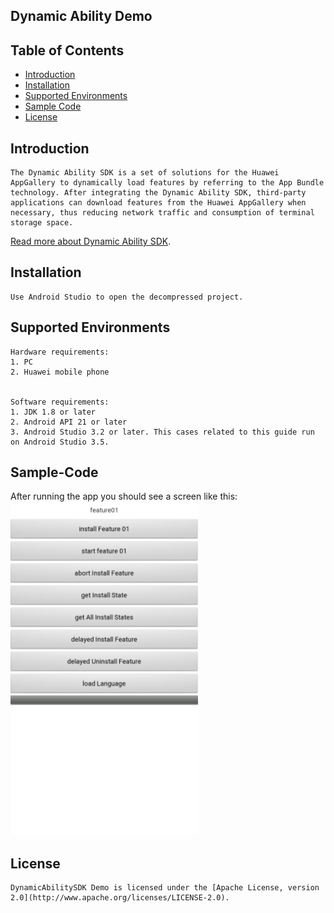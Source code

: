 ## Dynamic Ability Demo


## Table of Contents

* [Introduction](#introduction)
* [Installation](#installation)
* [Supported Environments](#supported-environments)
* [Sample Code](#Sample-Code)
* [License](#license)


## Introduction
    The Dynamic Ability SDK is a set of solutions for the Huawei AppGallery to dynamically load features by referring to the App Bundle technology. After integrating the Dynamic Ability SDK, third-party applications can download features from the Huawei AppGallery when necessary, thus reducing network traffic and consumption of terminal storage space.
[Read more about Dynamic Ability SDK](https://developer.huawei.com/consumer/cn/doc/development/AppGallery-connect-Guides/agc-featuredelivery-introduction).

## Installation
    Use Android Studio to open the decompressed project.


## Supported Environments
    Hardware requirements:
    1. PC
    2. Huawei mobile phone


    Software requirements:
    1. JDK 1.8 or later
    2. Android API 21 or later
    3. Android Studio 3.2 or later. This cases related to this guide run on Android Studio 3.5.


## Sample-Code
After running the app you should see a screen like this:
<img src="assets/2020-02-29-12-14-11.png" height="534" width="300" style="max-width:100%;">



##  License
    DynamicAbilitySDK Demo is licensed under the [Apache License, version 2.0](http://www.apache.org/licenses/LICENSE-2.0).


